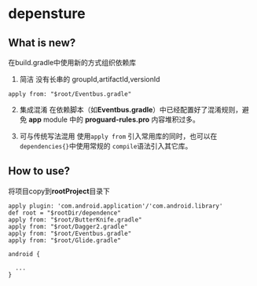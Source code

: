 # depensture

## What is new?
在build.gradle中使用新的方式组织依赖库

1. 简洁
没有长串的 groupId,artifactId,versionId
```
apply from: "$root/Eventbus.gradle"
```

2. 集成混淆
在依赖脚本（如**Eventbus.gradle**）中已经配置好了混淆规则，避免 **app** module 中的 **proguard-rules.pro** 内容堆积过多。

3. 可与传统写法混用
使用`apply from` 引入常用库的同时，也可以在 `dependencies{}`中使用常规的 `compile`语法引入其它库。

## How to use?
将项目copy到**rootProject**目录下

```
apply plugin: 'com.android.application'/'com.android.library'
def root = "$rootDir/dependence"
apply from: "$root/ButterKnife.gradle"
apply from: "$root/Dagger2.gradle"
apply from: "$root/Eventbus.gradle"
apply from: "$root/Glide.gradle"

android {
  
  ...
}
```
